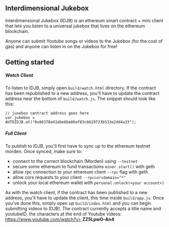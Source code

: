 ## Interdimensional Jukebox
Interdimensional Jukebox (IDJB) is an ethereum smart contract + mini client that lets you listen to a universal jukebox that lives on the ethereum blockchain. 

Anyone can submit Youtube songs or videos to the Jukebox (for the cost of gas) and anyone can listen in on the Jukebox for free! 

## Getting started
##### Watch Client
To listen to IDJB, simply open `build/watch.html` directory. If the contract has been republished to a new address, you'll have to update the contract address near the bottom of `build/watch.js`. The snippet should look like this: 
```
// juxebox contract address goes here
var jukebox = AUTOIDJB.at("0x86378e41ebe6be06ef83c6629723b533e2dd4a33");
```

##### Full Client
To publish to IDJB, you'll first have to sync up to the ethereum testnet morden. Once synced, make sure to:

- connect to the correct blockchain (Morden) using `--testnet`
 - secure some ethereum to fund transactions `miner.start()` with geth
 - allow rpc connection to your ethereum client `--rpc` flag with geth
 - allow cors requests to your client `--rpccorsdomain="*"`
 - unlock your local ethereum wallet with `personal.unlock(<your account>)`

As with the watch client, if the contract has been published to a new address, you'll have to update the client, this time inside `build/app.js`. Once you've done this, simply open up `build/index.html` and you can begin submitting videos to IDJB!. The contract currently accepts a title name and youtubeID, the characters at the end of Youtube videos: https://www.youtube.com/watch?v= **ZZ5LpwO-An4**
